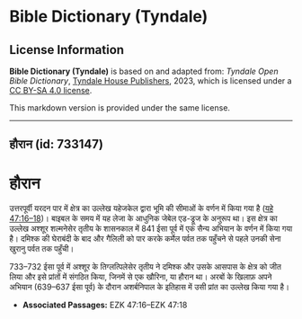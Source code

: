 # Bible Dictionary (Tyndale)

## License Information

**Bible Dictionary (Tyndale)** is based on and adapted from: _Tyndale Open Bible Dictionary_, [Tyndale House Publishers](https://tyndaleopenresources.com/), 2023, which is licensed under a [CC BY-SA 4.0 license](https://creativecommons.org/licenses/by-sa/4.0/legalcode.en).

This markdown version is provided under the same license.



--------------------------------

## हौरान (id: 733147)

हौरान
=====

उत्तरपूर्वी यरदन पार में क्षेत्र का उल्लेख यहेजकेल द्वारा भूमि की सीमाओं के वर्णन में किया गया है ([यहे 47:16–18](https://ref.ly/Ezek47:16-Ezek47:18))। बाइबल के समय में यह लेजा के आधुनिक जेबेल एड\-ड्रूज के अनुरूप था। इस क्षेत्र का उल्लेख अश्शूर शल्मनेसेर तृतीय के शासनकाल में 841 ईसा पूर्व में एक सैन्य अभियान के वर्णन में किया गया है। दमिश्क की घेराबंदी के बाद और गैलिली को पार करके कर्मेल पर्वत तक पहुँचने से पहले उनकी सेना खुरानु पर्वत तक पहुँची।

733–732 ईसा पूर्व में अश्शूर के तिग्लत्पिलेसेर तृतीय ने दमिश्क और उसके आसपास के क्षेत्र को जीत लिया और इसे प्रांतों में संगठित किया, जिनमें से एक खौरिना, या हौरान था। अरबों के खिलाफ़ अपने अभियान (639–637 ईसा पूर्व) के दौरान अशर्बनिपाल के इतिहास में उसी प्रांत का उल्लेख किया गया है।

* **Associated Passages:** EZK 47:16–EZK 47:18

